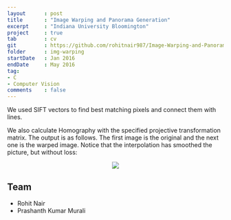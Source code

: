 ```yaml
---
layout      : post
title       : "Image Warping and Panorama Generation"
excerpt     : "Indiana University Bloomington"
project     : true
tab 		: cv			
git         : https://github.com/rohitnair987/Image-Warping-and-Panorama-Generation
folder      : img-warping
startDate   : Jan 2016
endDate     : May 2016
tag:
- C
- Computer Vision
comments    : false
---
```


We used SIFT vectors to find best matching pixels and connect them with lines.

We also calculate Homography with the specified projective transformation matrix. The output is as follows. The first image is the original and the next one is the warped image. Notice that the interpolation has smoothed the picture, but without loss:
 
<center><img src = "{{ site.url }}/assets/img/projects/img-warping/warp.png"></center>

## Team
* Rohit Nair
* Prashanth Kumar Murali